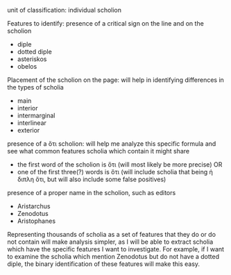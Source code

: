 unit of classification: individual scholion

Features to identify:
presence of a critical sign on the line and on the scholion
- diple
- dotted diple
- asteriskos
- obelos  


Placement of the scholion on the page: will help in identifying differences in the types of scholia
- main
- interior
- intermarginal
- interlinear
- exterior


presence of a ὅτι scholion: will help me analyze this specific formula and see what common features scholia which contain it might share
- the first word of the scholion is ὅτι (will most likely be more precise) OR
- one of the first three(?) words is ὅτι (will include scholia that being ἡ διπλη ὅτι, but will also include some false positives)


presence of a proper name in the scholion, such as editors
- Aristarchus
- Zenodotus
- Aristophanes

Representing thousands of scholia as a set of features that they do or do not contain will make analysis simpler, as I will be able to extract scholia which have the specific features I want to investigate. For example, if I want to examine the scholia which mention Zenodotus but do not have a dotted diple, the binary identification of these features will make this easy. 
